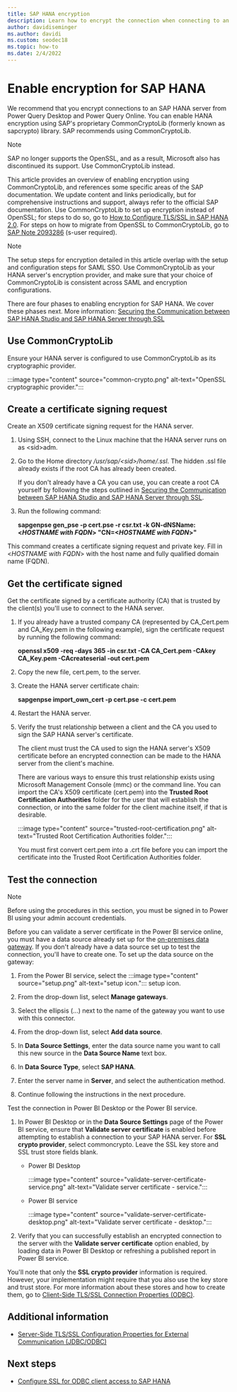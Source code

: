 ```yaml
---
title: SAP HANA encryption
description: Learn how to encrypt the connection when connecting to an SAP HANA server from Power Query using SAML SSO.
author: davidiseminger
ms.author: davidi
ms.custom: seodec18
ms.topic: how-to
ms.date: 2/4/2022
---
```


# Enable encryption for SAP HANA

We recommend that you encrypt connections to an SAP HANA server from Power Query Desktop and Power Query Online. You can enable HANA encryption using SAP's proprietary CommonCryptoLib (formerly known as sapcrypto) library. SAP recommends using CommonCryptoLib.

>[!Note]
>SAP no longer supports the OpenSSL, and as a result, Microsoft also has discontinued its support. Use CommonCryptoLib instead.

This article provides an overview of enabling encryption using CommonCryptoLib, and references some specific areas of the SAP documentation. We update content and links periodically, but for comprehensive instructions and support, always refer to the official SAP documentation. Use CommonCryptoLib to set up encryption instead of OpenSSL; for steps to do so, go to [How to Configure TLS/SSL in SAP HANA 2.0](https://blogs.sap.com/2018/11/13/how-to-configure-tlsssl-in-sap-hana-2.0/). For steps on how to migrate from OpenSSL to CommonCryptoLib, go to [SAP Note 2093286](https://launchpad.support.sap.com/#/notes/2093286) (s-user required).

> [!NOTE]
> The setup steps for encryption detailed in this article overlap with the setup and configuration steps for SAML SSO. Use CommonCryptoLib as your HANA server's encryption provider, and make sure that your choice of CommonCryptoLib is consistent across SAML and encryption configurations.

There are four phases to enabling encryption for SAP HANA. We cover these phases next. More information: [Securing the Communication between SAP HANA Studio and SAP HANA Server through SSL](https://blogs.sap.com/2015/09/28/securing-the-communication-between-sap-hana-studio-and-sap-hana-server-through-ssl/)

## Use CommonCryptoLib

Ensure your HANA server is configured to use CommonCryptoLib as its cryptographic provider.

:::image type="content" source="common-crypto.png" alt-text="OpenSSL cryptographic provider.":::

## Create a certificate signing request

Create an X509 certificate signing request for the HANA server.

1. Using SSH, connect to the Linux machine that the HANA server runs on as \<sid\>adm.

2. Go to the Home directory _/usr/sap/\<sid\>/home/.ssl_. The hidden .ssl file already exists if the root CA has already been created.

    If you don't already have a CA you can use, you can create a root CA yourself by following the steps outlined in [Securing the Communication between SAP HANA Studio and SAP HANA Server through SSL](https://blogs.sap.com/2015/09/28/securing-the-communication-between-sap-hana-studio-and-sap-hana-server-through-ssl/).

3. Run the following command:

    **sapgenpse gen_pse -p cert.pse -r csr.txt -k GN-dNSName:\<_HOSTNAME with FQDN_> "CN=\<_HOSTNAME with FQDN_>"**

This command creates a certificate signing request and private key. Fill in \<_HOSTNAME with FQDN_> with the host name and fully qualified domain name (FQDN).

## Get the certificate signed

Get the certificate signed by a certificate authority (CA) that is trusted by the client(s) you'll use to connect to the HANA server.

1. If you already have a trusted company CA (represented by CA\_Cert.pem and CA\_Key.pem in the following example), sign the certificate request by running the following command:

    **openssl x509 -req -days 365 -in csr.txt -CA CA_Cert.pem -CAkey CA_Key.pem -CAcreateserial -out cert.pem**



2. Copy the new file, cert.pem, to the server.

3. Create the HANA server certificate chain:

    **sapgenpse import_own_cert -p cert.pse -c cert.pem**

4. Restart the HANA server.

5. Verify the trust relationship between a client and the CA you used to sign the SAP HANA server's certificate.

    The client must trust the CA used to sign the HANA server's X509 certificate before an encrypted connection can be made to the HANA server from the client's machine.

    There are various ways to ensure this trust relationship exists using Microsoft Management Console (mmc) or the command line. You can import the CA's X509 certificate (cert.pem) into the **Trusted Root Certification Authorities** folder for the user that will establish the connection, or into the same folder for the client machine itself, if that is desirable.

    :::image type="content" source="trusted-root-certification.png" alt-text="Trusted Root Certification Authorities folder.":::

    You must first convert cert.pem into a .crt file before you can import the certificate into the Trusted Root Certification Authorities folder.

## Test the connection

>[!Note]
> Before using the procedures in this section, you must be signed in to Power BI using your admin account credentials.

Before you can validate a server certificate in the Power BI service online, you must have a data source already set up for the [on-premises data gateway](/data-integration/gateway/). If you don't already have a data source set up to test the connection, you'll have to create one. To set up the data source on the gateway:

1. From the Power BI service, select the :::image type="content" source="setup.png" alt-text="setup icon."::: setup icon.

2. From the drop-down list, select **Manage gateways**.

3. Select the ellipsis (...) next to the name of the gateway you want to use with this connector.

4. From the drop-down list, select **Add data source**.

5. In **Data Source Settings**, enter the data source name you want to call this new source in the **Data Source Name** text box.

6. In **Data Source Type**, select **SAP HANA**.

7. Enter the server name in **Server**, and select the authentication method.

8. Continue following the instructions in the next procedure.

Test the connection in Power BI Desktop or the Power BI service.

1. In Power BI Desktop or in the **Data Source Settings** page of the Power BI service, ensure that **Validate server certificate** is enabled before attempting to establish a connection to your SAP HANA server. For **SSL crypto provider**, select commoncrypto. Leave the SSL key store and SSL trust store fields blank.

    - Power BI Desktop

        :::image type="content" source="validate-server-certificate-service.png" alt-text="Validate server certificate - service.":::

    - Power BI service

        :::image type="content" source="validate-server-certificate-desktop.png" alt-text="Validate server certificate - desktop.":::

2. Verify that you can successfully establish an encrypted connection to the server with the **Validate server certificate** option enabled, by loading data in Power BI Desktop or refreshing a published report in Power BI service.

You'll note that only the **SSL crypto provider** information is required. However, your implementation might require that you also use the key store and trust store. For more information about these stores and how to create them, go to [Client-Side TLS/SSL Connection Properties (ODBC)](https://help.sap.com/viewer/b3ee5778bc2e4a089d3299b82ec762a7/2.0.03/en-US/0ae2b75266df44499d8fed8035e024ad.html).

## Additional information

- [Server-Side TLS/SSL Configuration Properties for External Communication (JDBC/ODBC)](https://help.sap.com/viewer/b3ee5778bc2e4a089d3299b82ec762a7/2.0.04/en-US/64065bc94ccb4f64bfb544686db23e60.html)

## Next steps

- [Configure SSL for ODBC client access to SAP HANA](configure-odbc-sap-hana.md)
